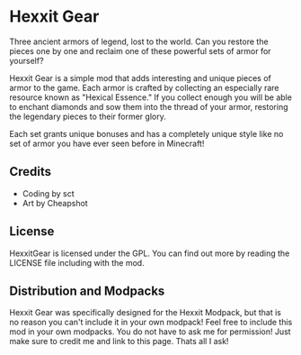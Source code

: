 Hexxit Gear
================

Three ancient armors of legend, lost to the world. Can you restore the pieces one by one and reclaim one of these powerful sets of armor for yourself?

Hexxit Gear is a simple mod that adds interesting and unique pieces of armor to the game. Each armor is crafted by collecting an especially rare resource known as "Hexical Essence." If you collect enough you will be able to enchant diamonds and sow them into the thread of your armor, restoring the legendary pieces to their former glory.

Each set grants unique bonuses and has a completely unique style like no set of armor you have ever seen before in Minecraft!

Credits
--------
- Coding by sct
- Art by Cheapshot

License
---------

HexxitGear is licensed under the GPL. You can find out more by reading the LICENSE file including with the mod.

Distribution and Modpacks
---------

Hexxit Gear was specifically designed for the Hexxit Modpack, but that is no reason you can't include it in your own modpack! Feel free to include this mod in your own modpacks. You do not have to ask me for permission! Just make sure to credit me and link to this page. Thats all I ask!
